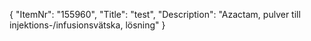 {
  "ItemNr": "155960",
  "Title": "test",
  "Description": "Azactam, pulver till injektions-/infusionsvätska, lösning"
}